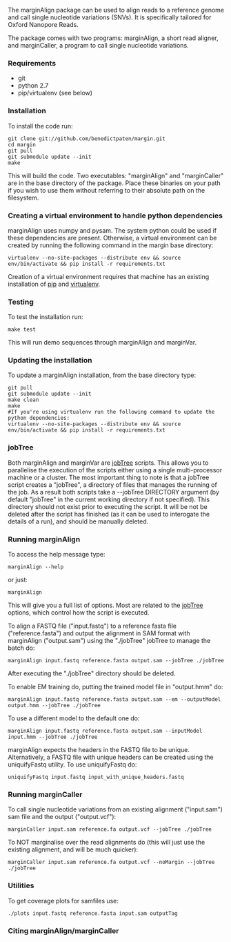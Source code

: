 The marginAlign package can be used to align reads to a reference genome and call single nucleotide variations (SNVs). It is specifically tailored for Oxford Nanopore Reads.

The package comes with two programs: marginAlign, a short read aligner, and marginCaller, a program to call single nucleotide variations.

### Requirements
* git
* python 2.7
* pip/virtualenv (see below)

### Installation
To install the code run:

    git clone git://github.com/benedictpaten/margin.git
    cd margin
    git pull
    git submodule update --init
    make

This will build the code. Two executables: "marginAlign" and "marginCaller" are in the base directory
of the package. Place these binaries on your path if you wish to use them without referring to their absolute
path on the filesystem.

### Creating a virtual environment to handle python dependencies
marginAlign uses numpy and pysam. The system python could be used if these dependencies are present. Otherwise, a virtual environment can be created by running the following command in the margin base directory:

    virtualenv --no-site-packages --distribute env && source env/bin/activate && pip install -r requirements.txt

Creation of a virtual environment requires that machine has an existing installation of [pip](https://pip.pypa.io/en/latest/index.html) and [virtualenv](https://virtualenv.pypa.io/en/latest/index.html).

### Testing
To test the installation run:

    make test
    
This will run demo sequences through marginAlign and marginVar.
    
### Updating the installation
To update a marginAlign installation, from the base directory type:

    git pull
    git submodule update --init
    make clean
    make
    #If you're using virtualenv run the following command to update the python dependencies:
    virtualenv --no-site-packages --distribute env && source env/bin/activate && pip install -r requirements.txt


### jobTree

Both marginAlign and marginVar are [jobTree](https://github.com/benedictpaten/jobTree) scripts. This allows you to parallelise the execution of the scripts either using a single multi-processor machine or a cluster. The most important thing to note is that a jobTree script creates a "jobTree", a directory of files that manages the running of the job. As a result both scripts take a --jobTree DIRECTORY argument (by default "jobTree" in the current working directory if not specified). This directory should not exist prior to executing the script. It will be not be deleted after the script has finished (as it can be used to interogate the details of a run), and should be manually deleted.

### Running marginAlign

To access the help message type:

    marginAlign --help

or just:

    marginAlign

This will give you a full list of options. Most are related to the [jobTree](https://github.com/benedictpaten/jobTree) options, which control how the script is executed. 

To align a FASTQ file ("input.fastq") to a reference fasta file ("reference.fasta") and output the alignment in SAM format with marginAlign ("output.sam") using the "./jobTree" jobTree to manage the batch do:

    marginAlign input.fastq reference.fasta output.sam --jobTree ./jobTree

After executing the "./jobTree" directory should be deleted.

To enable EM training do, putting the trained model file in "output.hmm" do:

    marginAlign input.fastq reference.fasta output.sam --em --outputModel output.hmm --jobTree ./jobTree

To use a different model to the default one do:

    marginAlign input.fastq reference.fasta output.sam --inputModel input.hmm --jobTree ./jobTree

marginAlign expects the headers in the FASTQ file to be unique. Alternatively, a FASTQ file with unique headers can be created using the uniquifyFastq utility. To use uniquifyFastq do:

    uniquifyFastq input.fastq input_with_unique_headers.fastq

### Running marginCaller

To call single nucleotide variations from an existing alignment ("input.sam") sam file and the output ("output.vcf"):

    marginCaller input.sam reference.fa output.vcf --jobTree ./jobTree

To NOT marginalise over the read alignments do (this will just use the existing alignment, and will be much quicker):

    marginCaller input.sam reference.fa output.vcf --noMargin --jobTree ./jobTree

### Utilities

To get coverage plots for samfiles use:
    
    ./plots input.fastq reference.fasta input.sam outputTag

### Citing marginAlign/marginCaller
